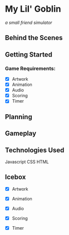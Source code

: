 # My Lil' Goblin
*a small friend simulator*

## Behind the Scenes 

## Getting Started 

### Game Requirements: 
- [x] Artwork 
- [x] Animation 
- [x] Audio
- [x] Scoring
- [x] Timer

## Planning

## Gameplay

## Technologies Used 

Javascript
CSS
HTML 

## Icebox 
- [x] Artwork 
- [x] Animation 
- [x] Audio
- [x] Scoring
- [x] Timer


